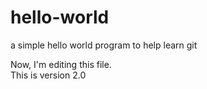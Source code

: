# hello-world
a simple hello world program to help learn git

Now, I'm editing this file.  
This is version 2.0
